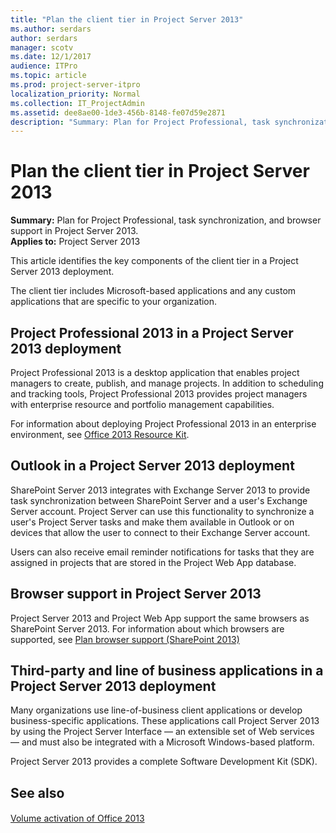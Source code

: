 ```yaml
---
title: "Plan the client tier in Project Server 2013"
ms.author: serdars
author: serdars
manager: scotv
ms.date: 12/1/2017
audience: ITPro
ms.topic: article
ms.prod: project-server-itpro
localization_priority: Normal
ms.collection: IT_ProjectAdmin
ms.assetid: dee8ae00-1de3-456b-8148-fe07d59e2871
description: "Summary: Plan for Project Professional, task synchronization, and browser support in Project Server 2013."
---
```


# Plan the client tier in Project Server 2013
 
 **Summary:** Plan for Project Professional, task synchronization, and browser support in Project Server 2013.<br/>
**Applies to:** Project Server 2013
  
This article identifies the key components of the client tier in a Project Server 2013 deployment.
  
The client tier includes Microsoft-based applications and any custom applications that are specific to your organization.
  
## Project Professional 2013 in a Project Server 2013 deployment

Project Professional 2013 is a desktop application that enables project managers to create, publish, and manage projects. In addition to scheduling and tracking tools, Project Professional 2013 provides project managers with enterprise resource and portfolio management capabilities.
  
For information about deploying Project Professional 2013 in an enterprise environment, see [Office 2013 Resource Kit](https://technet.microsoft.com/library/9df1c7d2-30a9-47bb-a3b2-5166b394fbf5.aspx).
  
## Outlook in a Project Server 2013 deployment

SharePoint Server 2013 integrates with Exchange Server 2013 to provide task synchronization between SharePoint Server and a user's Exchange Server account. Project Server can use this functionality to synchronize a user's Project Server tasks and make them available in Outlook or on devices that allow the user to connect to their Exchange Server account.
  
Users can also receive email reminder notifications for tasks that they are assigned in projects that are stored in the Project Web App database.
  
## Browser support in Project Server 2013

Project Server 2013 and Project Web App support the same browsers as SharePoint Server 2013. For information about which browsers are supported, see [Plan browser support (SharePoint 2013)](https://technet.microsoft.com/library/ff6c5b8c-59bd-4079-8f0b-de4f8b4e0a86.aspx)
  
## Third-party and line of business applications in a Project Server 2013 deployment

Many organizations use line-of-business client applications or develop business-specific applications. These applications call Project Server 2013 by using the Project Server Interface — an extensible set of Web services — and must also be integrated with a Microsoft Windows-based platform.
  
Project Server 2013 provides a complete Software Development Kit (SDK). 
  
## See also

#### 

[Volume activation of Office 2013](https://technet.microsoft.com/library/b41f7bc2-b7fa-43a3-963a-cf1c1ef8f331.aspx)

